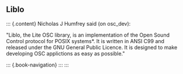 ## Liblo

::: {.content}
Nicholas J Humfrey said (on osc_dev):

\"Liblo, the Lite OSC library, is an implementation of the Open Sound\
Control protocol for POSIX systems\*. It is written in ANSI C99 and\
released under the GNU General Public Licence. It is designed to make\
developing OSC applictions as easy as possible.\"

::: {.book-navigation}
:::
:::
